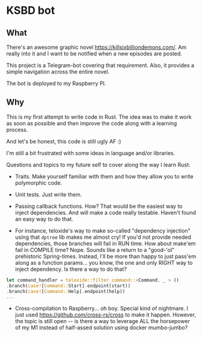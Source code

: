 # KSBD bot

## What

There's an awesome graphic novel https://killsixbilliondemons.com/. Am really into it and I want to be notified when a
new episodes are posted.

This project is a Telegram-bot covering that requirement. Also, it provides a simple navigation across the entire novel.

The bot is deployed to my Raspberry PI.

## Why

This is my first attempt to write code in Rust. The idea was to make it work as soon as possible and then improve the
code along with a learning process.

And let's be honest, this code is still ugly AF :)

I'm still a bit frustrated with some ideas in language and/or libraries.

Questions and topics to my future self to cover along the way I learn Rust:

- Traits. Make yourself familiar with them and how they allow you to write polymorphic code.

- Unit tests. Just write them.

- Passing callback functions. How? That would be the easiest way to inject dependencies. And will make a code really
  testable. Haven't found an easy way to do that.

- For instance, teloxide's way to make so-called "dependency injection" using that `dptree` lib makes me almost cry! If
  you'd not provide needed dependencies, those branches will fail in RUN time. How about make'em fail in COMPILE time?
  Nope. Sounds like a return to a "good-'ol" prehistoric Spring-times. Instead, I'll be more than happy to just pass'em
  along as a function params... you know, the one and only RIGHT way to inject dependency. Is there a way to do that?

```rust
let command_handler = teloxide::filter_command::<Command, _ > ()
.branch(case![Command::Start].endpoint(start))
.branch(case![Command::Help].endpoint(help))
...
```

- Cross-compilation to Raspberry... oh boy. Special kind of nightmare. I just used https://github.com/cross-rs/cross to
  make it happen. However, the topic is still open -- is there a way to leverage ALL the horsepower of my M1 instead of
  half-assed solution using docker mumbo-jumbo?
